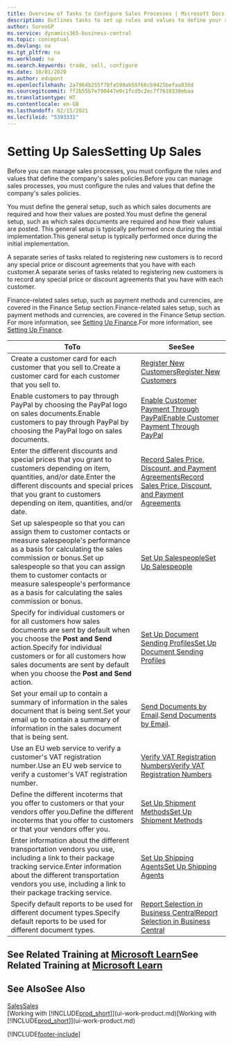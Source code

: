 ```yaml
---
title: Overview of Tasks to Configure Sales Processes | Microsoft Docs
description: Outlines tasks to set up rules and values to define your sales policies and processes.
author: SorenGP
ms.service: dynamics365-business-central
ms.topic: conceptual
ms.devlang: na
ms.tgt_pltfrm: na
ms.workload: na
ms.search.keywords: trade, sell, configure
ms.date: 10/01/2020
ms.author: edupont
ms.openlocfilehash: 2a7964b255f78fa599ab58f66cb9425befaa038d
ms.sourcegitcommit: ff2b55b7e790447e0c1fcd5c2ec7f7610338ebaa
ms.translationtype: HT
ms.contentlocale: en-GB
ms.lasthandoff: 02/15/2021
ms.locfileid: "5393331"
---
```

# <a name="setting-up-sales"></a><span data-ttu-id="35fdc-103">Setting Up Sales</span><span class="sxs-lookup"><span data-stu-id="35fdc-103">Setting Up Sales</span></span>
<span data-ttu-id="35fdc-104">Before you can manage sales processes, you must configure the rules and values that define the company's sales policies.</span><span class="sxs-lookup"><span data-stu-id="35fdc-104">Before you can manage sales processes, you must configure the rules and values that define the company's sales policies.</span></span>

<span data-ttu-id="35fdc-105">You must define the general setup, such as which sales documents are required and how their values are posted.</span><span class="sxs-lookup"><span data-stu-id="35fdc-105">You must define the general setup, such as which sales documents are required and how their values are posted.</span></span> <span data-ttu-id="35fdc-106">This general setup is typically performed once during the initial implementation.</span><span class="sxs-lookup"><span data-stu-id="35fdc-106">This general setup is typically performed once during the initial implementation.</span></span>

<span data-ttu-id="35fdc-107">A separate series of tasks related to registering new customers is to record any special price or discount agreements that you have with each customer.</span><span class="sxs-lookup"><span data-stu-id="35fdc-107">A separate series of tasks related to registering new customers is to record any special price or discount agreements that you have with each customer.</span></span>

<span data-ttu-id="35fdc-108">Finance-related sales setup, such as payment methods and currencies, are covered in the Finance Setup section.</span><span class="sxs-lookup"><span data-stu-id="35fdc-108">Finance-related sales setup, such as payment methods and currencies, are covered in the Finance Setup section.</span></span> <span data-ttu-id="35fdc-109">For more information, see [Setting Up Finance](finance-setup-finance.md).</span><span class="sxs-lookup"><span data-stu-id="35fdc-109">For more information, see [Setting Up Finance](finance-setup-finance.md).</span></span>

| <span data-ttu-id="35fdc-110">To</span><span class="sxs-lookup"><span data-stu-id="35fdc-110">To</span></span> | <span data-ttu-id="35fdc-111">See</span><span class="sxs-lookup"><span data-stu-id="35fdc-111">See</span></span> |
| --- | --- |
| <span data-ttu-id="35fdc-112">Create a customer card for each customer that you sell to.</span><span class="sxs-lookup"><span data-stu-id="35fdc-112">Create a customer card for each customer that you sell to.</span></span> |[<span data-ttu-id="35fdc-113">Register New Customers</span><span class="sxs-lookup"><span data-stu-id="35fdc-113">Register New Customers</span></span>](sales-how-register-new-customers.md) |
| <span data-ttu-id="35fdc-114">Enable customers to pay through PayPal by choosing the PayPal logo on sales documents.</span><span class="sxs-lookup"><span data-stu-id="35fdc-114">Enable customers to pay through PayPal by choosing the PayPal logo on sales documents.</span></span> |[<span data-ttu-id="35fdc-115">Enable Customer Payment Through PayPal</span><span class="sxs-lookup"><span data-stu-id="35fdc-115">Enable Customer Payment Through PayPal</span></span>](sales-how-enable-payment-service-extensions.md) |
| <span data-ttu-id="35fdc-116">Enter the different discounts and special prices that you grant to customers depending on item, quantities, and/or date.</span><span class="sxs-lookup"><span data-stu-id="35fdc-116">Enter the different discounts and special prices that you grant to customers depending on item, quantities, and/or date.</span></span> |[<span data-ttu-id="35fdc-117">Record Sales Price, Discount, and Payment Agreements</span><span class="sxs-lookup"><span data-stu-id="35fdc-117">Record Sales Price, Discount, and Payment Agreements</span></span>](sales-how-record-sales-price-discount-payment-agreements.md) |
| <span data-ttu-id="35fdc-118">Set up salespeople so that you can assign them to customer contacts or measure salespeople's performance as a basis for calculating the sales commission or bonus.</span><span class="sxs-lookup"><span data-stu-id="35fdc-118">Set up salespeople so that you can assign them to customer contacts or measure salespeople's performance as a basis for calculating the sales commission or bonus.</span></span> |[<span data-ttu-id="35fdc-119">Set Up Salespeople</span><span class="sxs-lookup"><span data-stu-id="35fdc-119">Set Up Salespeople</span></span>](sales-how-setup-salespeople.md) |
| <span data-ttu-id="35fdc-120">Specify for individual customers or for all customers how sales documents are sent by default when you choose the **Post and Send** action.</span><span class="sxs-lookup"><span data-stu-id="35fdc-120">Specify for individual customers or for all customers how sales documents are sent by default when you choose the **Post and Send** action.</span></span> |[<span data-ttu-id="35fdc-121">Set Up Document Sending Profiles</span><span class="sxs-lookup"><span data-stu-id="35fdc-121">Set Up Document Sending Profiles</span></span>](sales-how-setup-document-send-profiles.md) |
| <span data-ttu-id="35fdc-122">Set your email up to contain a summary of information in the sales document that is being sent.</span><span class="sxs-lookup"><span data-stu-id="35fdc-122">Set your email up to contain a summary of information in the sales document that is being sent.</span></span> |<span data-ttu-id="35fdc-123">[Send Documents by Email](ui-how-send-documents-email.md).</span><span class="sxs-lookup"><span data-stu-id="35fdc-123">[Send Documents by Email](ui-how-send-documents-email.md).</span></span> |
|<span data-ttu-id="35fdc-124">Use an EU web service to verify a customer's VAT registration number.</span><span class="sxs-lookup"><span data-stu-id="35fdc-124">Use an EU web service to verify a customer's VAT registration number.</span></span>|[<span data-ttu-id="35fdc-125">Verify VAT Registration Numbers</span><span class="sxs-lookup"><span data-stu-id="35fdc-125">Verify VAT Registration Numbers</span></span>](finance-setup-vat.md)|
|<span data-ttu-id="35fdc-126">Define the different incoterms that you offer to customers or that your vendors offer you.</span><span class="sxs-lookup"><span data-stu-id="35fdc-126">Define the different incoterms that you offer to customers or that your vendors offer you.</span></span>|[<span data-ttu-id="35fdc-127">Set Up Shipment Methods</span><span class="sxs-lookup"><span data-stu-id="35fdc-127">Set Up Shipment Methods</span></span>](sales-how-set-up-shipment-methods.md)|
|<span data-ttu-id="35fdc-128">Enter information about the different transportation vendors you use, including a link to their package tracking service.</span><span class="sxs-lookup"><span data-stu-id="35fdc-128">Enter information about the different transportation vendors you use, including a link to their package tracking service.</span></span>|[<span data-ttu-id="35fdc-129">Set Up Shipping Agents</span><span class="sxs-lookup"><span data-stu-id="35fdc-129">Set Up Shipping Agents</span></span>](sales-how-to-set-up-shipping-agents.md)|
|<span data-ttu-id="35fdc-130">Specify default reports to be used for different document types.</span><span class="sxs-lookup"><span data-stu-id="35fdc-130">Specify default reports to be used for different document types.</span></span>|[<span data-ttu-id="35fdc-131">Report Selection in Business Central</span><span class="sxs-lookup"><span data-stu-id="35fdc-131">Report Selection in Business Central</span></span>](across-report-selections.md)|

## <a name="see-related-training-at-microsoft-learn"></a><span data-ttu-id="35fdc-132">See Related Training at [Microsoft Learn](/learn/paths/trade-get-started-dynamics-365-business-central/)</span><span class="sxs-lookup"><span data-stu-id="35fdc-132">See Related Training at [Microsoft Learn](/learn/paths/trade-get-started-dynamics-365-business-central/)</span></span>

## <a name="see-also"></a><span data-ttu-id="35fdc-133">See Also</span><span class="sxs-lookup"><span data-stu-id="35fdc-133">See Also</span></span>
[<span data-ttu-id="35fdc-134">Sales</span><span class="sxs-lookup"><span data-stu-id="35fdc-134">Sales</span></span>](sales-manage-sales.md)  
<span data-ttu-id="35fdc-135">[Working with [!INCLUDE[prod_short](includes/prod_short.md)]](ui-work-product.md)</span><span class="sxs-lookup"><span data-stu-id="35fdc-135">[Working with [!INCLUDE[prod_short](includes/prod_short.md)]](ui-work-product.md)</span></span>


[!INCLUDE[footer-include](includes/footer-banner.md)]